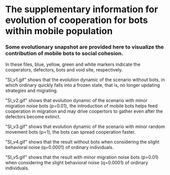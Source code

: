 # The supplementary information for evolution of cooperation for bots within mobile population

### Some evolutionary snapshot are provided here to visualize the contribution of mobile bots to social cohesion.

In these files, blue, yellow, green and white markers indicate the cooperators, defectors, bots and void site, respectively.

"SI_v1.gif" shows that the evolution dynamic of the scenario without bots, in which ordinary quickly falls into a frozen state, that is, no longer updating strategies and migrating.

"SI_v2.gif" shows that evolution dynamic of the scenario with minor migration noise bots (p=0.01), the introduction of mobile bots helps feed cooperation in migration and may drive coopertors to gather even after the defectors become extinct.

"SI_v3.gif" shows that evolution dynamic of the scenario with minor random movement bots (p=1), the bots can spread cooperation faster.

"SI_v4.gif" shows that the result without bots when considering the slight behavioral noise (q=0.0001) of ordinary individuals.

"SI_v5.gif" shows that the result with minor migration noise bots (p=0.01) when considering the slight behavioral noise (q=0.0001) of ordinary individuals.
